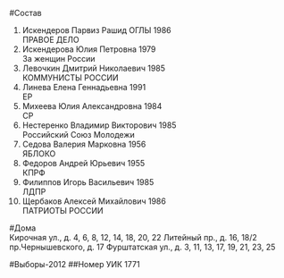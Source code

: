 #Состав
1. Искендеров Парвиз Рашид ОГЛЫ 1986   
    ПРАВОЕ ДЕЛО
2. Искендерова Юлия Петровна 1979   
    За женщин России
3. Левочкин Дмитрий Николаевич 1985   
    КОММУНИСТЫ РОССИИ
4. Линева Елена Геннадьевна 1991   
    ЕР
5. Михеева Юлия Александровна 1984   
    СР
6. Нестеренко Владимир Викторович 1985   
    Российский Союз Молодежи
7. Седова Валерия Марковна 1956   
    ЯБЛОКО
8. Федоров Андрей Юрьевич 1955   
    КПРФ
9. Филиппов Игорь Васильевич 1985   
    ЛДПР
10. Щербаков Алексей Михайлович 1986   
    ПАТРИОТЫ РОССИИ

#Дома  
Кирочная ул., д. 4, 6, 8, 12, 14, 18, 20, 22 Литейный пр., д. 16, 18/2 пр.Чернышевского, д. 17 Фурштатская ул., д. 3, 11, 13, 17, 19, 21, 23, 25

#Выборы-2012
##Номер УИК
1771

